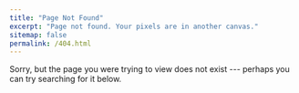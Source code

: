 ```yaml
---
title: "Page Not Found"
excerpt: "Page not found. Your pixels are in another canvas."
sitemap: false
permalink: /404.html
---
```

<!--
 * @Date: 2020-10-14 11:15:31
 * @LastEditTime: 2020-10-14 15:54:27
 * @LastEditors: Li Xiang
 * @Description: 
 * @FilePath: \notlixiang.github.io\_pages\404.md
-->
Sorry, but the page you were trying to view does not exist --- perhaps you can try searching for it below.

<!-- <script>
  var GOOG_FIXURL_LANG = 'en';
  var GOOG_FIXURL_SITE = '{{ site.url }}'
</script>
<script src="https://linkhelp.clients.google.com/tbproxy/lh/wm/fixurl.js">
</script> -->
